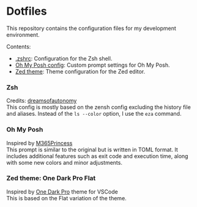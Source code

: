 # Dotfiles

This repository contains the configuration files for my development environment.

Contents:
- [.zshrc](config/zsh/.zshrc): Configuration for the Zsh shell.
- [Oh My Posh config](config/ohmyposh/posh-config.toml): Custom prompt settings for Oh My Posh.
- [Zed theme](config/zed/themes/OneDarkProFlat.json): Theme configuration for the Zed editor.

### Zsh
Credits: [dreamsofautonomy](https://github.com/dreamsofautonomy/zensh)  
This config is mostly based on the zensh config excluding the history file and aliases. Instead of the `ls --color` option, I use the `eza` command.

### Oh My Posh
Inspired by [M365Princess](https://github.com/JanDeDobbeleer/oh-my-posh/blob/main/themes/M365Princess.omp.json)  
This prompt is similar to the original but is written in TOML format. It includes additional features such as exit code and execution time, along with some new colors and minor adjustments.

### Zed theme: One Dark Pro Flat
Inspired by [One Dark Pro](https://github.com/Binaryify/OneDark-Pro) theme for VSCode  
This is based on the Flat variation of the theme.
